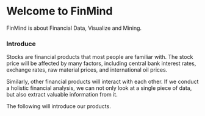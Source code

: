 # Welcome to FinMind

FinMind is about Financial Data, Visualize and Mining.

### Introduce

Stocks are financial products that most people are familiar with. The stock price will be affected by many factors, including central bank interest rates, exchange rates, raw material prices, and international oil prices.

Similarly, other financial products will interact with each other. If we conduct a holistic financial analysis, we can not only look at a single piece of data, but also extract valuable information from it.

The following will introduce our products.
